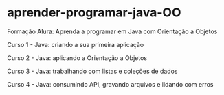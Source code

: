 # aprender-programar-java-OO
Formação Alura: Aprenda a programar em Java com Orientação a Objetos

Curso 1 - Java: criando a sua primeira aplicação

Curso 2 - Java: aplicando a Orientação a Objetos

Curso 3 - Java: trabalhando com listas e coleções de dados

Curso 4 - Java: consumindo API, gravando arquivos e lidando com erros
